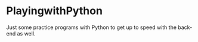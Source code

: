 # PlayingwithPython
Just some practice programs with Python to get up to speed with the back-end as well. 
